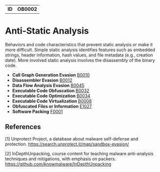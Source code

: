 |||
|---|---|
|**ID**|**OB0002**|


# Anti-Static Analysis
Behaviors and code characteristics that prevent static analysis or make it more difficult. Simple static analysis identifies features such as embedded strings, header information, hash values, and file metadata (e.g., creation date). More involved static analysis involves the disassembly of the binary code.

* **Call Graph Generation Evasion** [B0010](../anti-static-analysis/call-graph-generation-evasion.md)
* **Disassembler Evasion** [B0012](../anti-static-analysis/disassembler-evasion.md)
* **Data Flow Analysis Evasion** [B0045](../anti-static-analysis/data-flow-analysis-evasion.md)
* **Executable Code Obfuscation** [B0032](../anti-static-analysis/executable-code-obfuscation.md)
* **Executable Code Optimization** [B0034](../anti-static-analysis/executable-code-optimization.md)
* **Executable Code Virtualization** [B0008](../anti-static-analysis/executable-code-virtualization.md)
* **Obfuscated Files or Information** [E1027](../defense-evasion/obfuscated-files-or-information.md)
* **Software Packing** [F0001](../anti-static-analysis/software-packing.md)

References
----------
<a name="1">[1]</a> Unprotect Project, a database about malware self-defense and protection. https://search.unprotect.it/map/sandbox-evasion/

<a name="2">[2]</a> InDepthUnpacking, course content for teaching malware anti-analysis techniques and mitigations, with emphasis on packers. https://github.com/knowmalware/InDepthUnpacking

